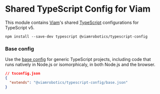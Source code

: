 # Shared TypeScript Config for Viam

This module contains [Viam][]'s shared [TypeScript][] configurations for TypeScript v5.

```shell
npm install --save-dev typescript @viamrobotics/typescript-config
```

[viam]: https://www.viam.com/
[typescript]: https://www.typescriptlang.org/

### Base config

Use the [base config](./tsconfig.base.json) for generic TypeScript projects, including code that runs natively in Node.js or isomorphicaly, in both Node.js and the browser.

```json
// tsconfig.json
{
  "extends": "@viamrobotics/typescript-config/base.json"
}
```
